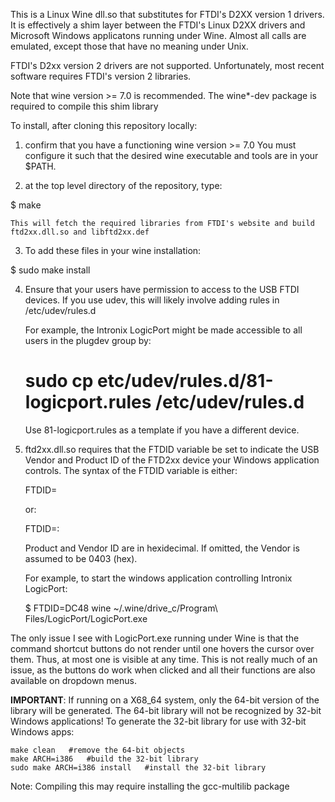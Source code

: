 This is a Linux Wine dll.so that substitutes for FTDI's D2XX version 1 drivers.
It is effectively a shim layer between the FTDI's Linux D2XX drivers and 
Microsoft Windows applicatons running under Wine.
Almost all calls are emulated, except those that have no meaning under Unix.

FTDI's D2xx version 2 drivers are not supported.
Unfortunately, most recent software requires FTDI's version 2 libraries.

Note that wine version >= 7.0 is recommended.
The wine*-dev package is required to compile this shim library

To install, after cloning this repository locally:

1)  confirm that you have a functioning wine version >= 7.0
    You must configure it such that the desired wine executable and tools are 
    in your $PATH.

2)  at the top level directory of the repository, type:

  $  make 
  
    This will fetch the required libraries from FTDI's website and build 
    ftd2xx.dll.so and libftd2xx.def
    
3)  To add these files in your wine installation:

  $  sudo   make  install
  
 
4)  Ensure that your users have permission to access to the USB FTDI devices.
    If you use udev, this will likely involve adding rules in /etc/udev/rules.d
    
    For example, the Intronix LogicPort might be made accessible to all users
    in the plugdev group by:
    
    # sudo  cp  etc/udev/rules.d/81-logicport.rules  /etc/udev/rules.d

    Use 81-logicport.rules as a template if you have a different device.

   
5)  ftd2xx.dll.so requires that the FTDID variable be set to indicate the 
    USB Vendor and Product ID of the FTD2xx device your Windows application
    controls.  The syntax of the FTDID variable is either:
    
    FTDID=<USB Product ID>
    
    or:
    
    FTDID=<USB Vendor ID>:<USB Product ID>
    
    Product and Vendor ID are in hexidecimal.
    If omitted, the Vendor is assumed to be 0403 (hex).
    
    For example, 
      to start the windows application controlling Intronix LogicPort:
    
    $ FTDID=DC48 wine ~/.wine/drive_c/Program\ Files/LogicPort/LogicPort.exe 

The only issue I see with LogicPort.exe running under Wine is that the
command shortcut buttons do not render until one hovers the cursor over them.
Thus, at most one is visible at any time.
This is not really much of an issue, as the buttons do work when clicked and
all their functions are also available on dropdown menus.
    
**IMPORTANT**:  If running on a X68_64 system, only the 64-bit version of the library will be generated.
    The 64-bit library will not be recognized by 32-bit Windows applications!
    To generate the 32-bit library for use with 32-bit Windows apps:
    
    make clean   #remove the 64-bit objects
    make ARCH=i386   #build the 32-bit library
    sudo make ARCH=i386 install   #install the 32-bit library

Note:  Compiling this may require installing the gcc-multilib package
